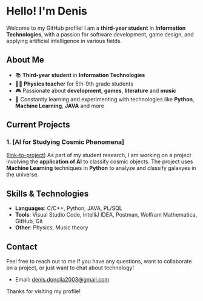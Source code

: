 # Hello! I'm Denis

Welcome to my GitHub profile! I am a **third-year student** in **Information Technologies**, with a passion for software development, game design, and applying artificial intelligence in various fields.

## About Me

- 📚 **Third-year student** in **Information Technologies**
- 🧑‍🏫 **Physics teacher** for 5th-9th grade students
- 🎮 Passionate about **development**, **games**, **literature** and **music**
- 🌱 Constantly learning and experimenting with technologies like **Python**, **Machine Learning**, **JAVA** and more

## Current Projects

### 1. [AI for Studying Cosmic Phenomena]
([link-to-project](https://github.com/adimadd9/GalaxyClassifier))
As part of my student research, I am working on a project involving the **application of AI** to classify cosmic objects. The project uses **Machine Learning** techniques in **Python** to analyze and classify galaxyes in the universe.

## Skills & Technologies

- **Languages**: C/C++, Python, JAVA, PL/SQL
- **Tools**: Visual Studio Code, IntelliJ IDEA, Postman, Wolfram Mathematica, GitHub, Git
- **Other**: Physics, Music theory

## Contact

Feel free to reach out to me if you have any questions, want to collaborate on a project, or just want to chat about technology!

- Email: [denis.doncila2003@gmail.com](mailto:denis.doncila2003@gmail.com)

Thanks for visiting my profile!
